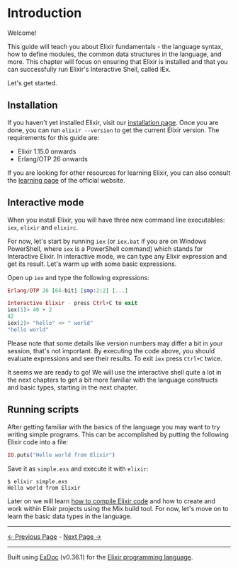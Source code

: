 # Introduction

Welcome!

This guide will teach you about Elixir fundamentals - the language syntax, how to define modules, the common data structures in the language, and more. This chapter will focus on ensuring that Elixir is installed and that you can successfully run Elixir's Interactive Shell, called IEx.

Let's get started.

## Installation

If you haven't yet installed Elixir, visit our [installation page](https://elixir-lang.org/install.html). Once you are done, you can run `elixir --version` to get the current Elixir version. The requirements for this guide are:

  * Elixir 1.15.0 onwards
  * Erlang/OTP 26 onwards

If you are looking for other resources for learning Elixir, you can also consult the [learning page](https://elixir-lang.org/learning.html) of the official website.

## Interactive mode

When you install Elixir, you will have three new command line executables: `iex`, `elixir` and `elixirc`.

For now, let's start by running `iex` (or `iex.bat` if you are on Windows PowerShell, where `iex` is a PowerShell command) which stands for Interactive Elixir. In interactive mode, we can type any Elixir expression and get its result. Let's warm up with some basic expressions.

Open up `iex` and type the following expressions:

```elixir
Erlang/OTP 26 [64-bit] [smp:2:2] [...]

Interactive Elixir - press Ctrl+C to exit
iex(1)> 40 + 2
42
iex(2)> "hello" <> " world"
"hello world"
```

Please note that some details like version numbers may differ a bit in your session, that's not important. By executing the code above, you should evaluate expressions and see their results. To exit `iex` press `Ctrl+C` twice.

It seems we are ready to go! We will use the interactive shell quite a lot in the next chapters to get a bit more familiar with the language constructs and basic types, starting in the next chapter.

## Running scripts

After getting familiar with the basics of the language you may want to try writing simple programs. This can be accomplished by putting the following Elixir code into a file:

```elixir
IO.puts("Hello world from Elixir")
```

Save it as `simple.exs` and execute it with `elixir`:

```console
$ elixir simple.exs
Hello world from Elixir
```

Later on we will learn [how to compile Elixir code](modules-and-functions.md) and how to create and work within Elixir projects using the Mix build tool. For now, let's move on to learn the basic data types in the language.

---
[← Previous Page](changelog.md "Changelog for Elixir v1.18") - [Next Page →](basic-types.md "Basic types")

---
Built using [ExDoc](https://github.com/elixir-lang/ex_doc "ExDoc") (v0.36.1) for the [Elixir programming language](href="https://elixir-lang.org" "Elixir").
